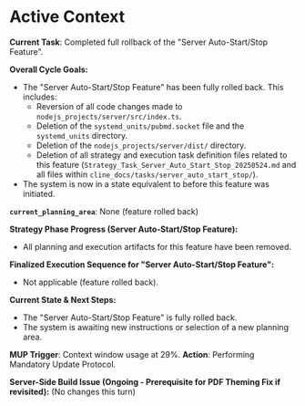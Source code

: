 # Active Context

**Current Task**: Completed full rollback of the "Server Auto-Start/Stop Feature".

**Overall Cycle Goals:**
*   The "Server Auto-Start/Stop Feature" has been fully rolled back. This includes:
    *   Reversion of all code changes made to `nodejs_projects/server/src/index.ts`.
    *   Deletion of the `systemd_units/pubmd.socket` file and the `systemd_units` directory.
    *   Deletion of the `nodejs_projects/server/dist/` directory.
    *   Deletion of all strategy and execution task definition files related to this feature (`Strategy_Task_Server_Auto_Start_Stop_20250524.md` and all files within `cline_docs/tasks/server_auto_start_stop/`).
*   The system is now in a state equivalent to before this feature was initiated.

**`current_planning_area`**: None (feature rolled back)

**Strategy Phase Progress (Server Auto-Start/Stop Feature):**
*   All planning and execution artifacts for this feature have been removed.

**Finalized Execution Sequence for "Server Auto-Start/Stop Feature":**
*   Not applicable (feature rolled back).

**Current State & Next Steps:**
*   The "Server Auto-Start/Stop Feature" is fully rolled back.
*   The system is awaiting new instructions or selection of a new planning area.

**MUP Trigger**: Context window usage at 29%.
**Action**: Performing Mandatory Update Protocol.

**Server-Side Build Issue (Ongoing - Prerequisite for PDF Theming Fix if revisited):** (No changes this turn)
